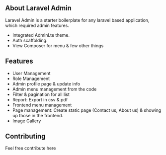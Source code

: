 ## About Laravel Admin

Laravel Admin is a starter boilerplate for any laravel based application, which required admin features.

- Integrated AdminLte theme.
- Auth scaffolding.
- View Composer for menu & few other things

## Features

- User Management
- Role Management 
- Admin profile page & update info
- Admin menu management from the code
- Filter & pagination for all list 
- Report: Export in csv & pdf
- Frontend menu management
- Page management: Create static page (Contact us, About us) & showing up those in the frontend.
- Image Gallery

## Contributing

Feel free contribute here
